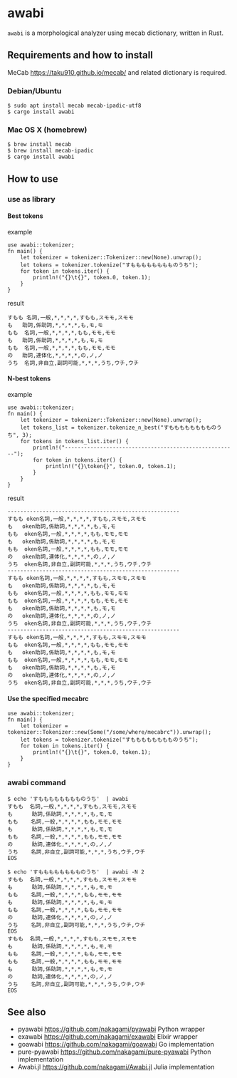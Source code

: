 # awabi

`awabi` is a morphological analyzer using mecab dictionary, written in Rust.

## Requirements and how to install

MeCab https://taku910.github.io/mecab/ and related dictionary is required.

### Debian/Ubuntu
```
$ sudo apt install mecab mecab-ipadic-utf8
$ cargo install awabi
```

### Mac OS X (homebrew)
```
$ brew install mecab
$ brew install mecab-ipadic
$ cargo install awabi
```

## How to use

### use as library

#### Best tokens

example
```
use awabi::tokenizer;
fn main() {
    let tokenizer = tokenizer::Tokenizer::new(None).unwrap();
    let tokens = tokenizer.tokenize("すもももももももものうち");
    for token in tokens.iter() {
        println!("{}\t{}", token.0, token.1);
    }
}
```

result
```
すもも	名詞,一般,*,*,*,*,すもも,スモモ,スモモ
も	助詞,係助詞,*,*,*,*,も,モ,モ
もも	名詞,一般,*,*,*,*,もも,モモ,モモ
も	助詞,係助詞,*,*,*,*,も,モ,モ
もも	名詞,一般,*,*,*,*,もも,モモ,モモ
の	助詞,連体化,*,*,*,*,の,ノ,ノ
うち	名詞,非自立,副詞可能,*,*,*,うち,ウチ,ウチ
```

#### N-best tokens

example
```
use awabi::tokenizer;
fn main() {
    let tokenizer = tokenizer::Tokenizer::new(None).unwrap();
    let tokens_list = tokenizer.tokenize_n_best("すもももももももものうち", 3);
    for tokens in tokens_list.iter() {
        println!("------------------------------------------------------");
        for token in tokens.iter() {
            println!("{}\token{}", token.0, token.1);
        }
    }
}
```

result
```
------------------------------------------------------
すもも	oken名詞,一般,*,*,*,*,すもも,スモモ,スモモ
も	oken助詞,係助詞,*,*,*,*,も,モ,モ
もも	oken名詞,一般,*,*,*,*,もも,モモ,モモ
も	oken助詞,係助詞,*,*,*,*,も,モ,モ
もも	oken名詞,一般,*,*,*,*,もも,モモ,モモ
の	oken助詞,連体化,*,*,*,*,の,ノ,ノ
うち	oken名詞,非自立,副詞可能,*,*,*,うち,ウチ,ウチ
------------------------------------------------------
すもも	oken名詞,一般,*,*,*,*,すもも,スモモ,スモモ
も	oken助詞,係助詞,*,*,*,*,も,モ,モ
もも	oken名詞,一般,*,*,*,*,もも,モモ,モモ
もも	oken名詞,一般,*,*,*,*,もも,モモ,モモ
も	oken助詞,係助詞,*,*,*,*,も,モ,モ
の	oken助詞,連体化,*,*,*,*,の,ノ,ノ
うち	oken名詞,非自立,副詞可能,*,*,*,うち,ウチ,ウチ
------------------------------------------------------
すもも	oken名詞,一般,*,*,*,*,すもも,スモモ,スモモ
もも	oken名詞,一般,*,*,*,*,もも,モモ,モモ
も	oken助詞,係助詞,*,*,*,*,も,モ,モ
もも	oken名詞,一般,*,*,*,*,もも,モモ,モモ
も	oken助詞,係助詞,*,*,*,*,も,モ,モ
の	oken助詞,連体化,*,*,*,*,の,ノ,ノ
うち	oken名詞,非自立,副詞可能,*,*,*,うち,ウチ,ウチ
```

#### Use the specified mecabrc

```
use awabi::tokenizer;
fn main() {
    let tokenizer = tokenizer::Tokenizer::new(Some("/some/where/mecabrc")).unwrap();
    let tokens = tokenizer.tokenize("すもももももももものうち");
    for token in tokens.iter() {
        println!("{}\t{}", token.0, token.1);
    }
}
```

### awabi command

```
$ echo 'すもももももももものうち'  | awabi
すもも  名詞,一般,*,*,*,*,すもも,スモモ,スモモ
も      助詞,係助詞,*,*,*,*,も,モ,モ
もも    名詞,一般,*,*,*,*,もも,モモ,モモ
も      助詞,係助詞,*,*,*,*,も,モ,モ
もも    名詞,一般,*,*,*,*,もも,モモ,モモ
の      助詞,連体化,*,*,*,*,の,ノ,ノ
うち    名詞,非自立,副詞可能,*,*,*,うち,ウチ,ウチ
EOS
```
```
$ echo 'すもももももももものうち'  | awabi -N 2
すもも  名詞,一般,*,*,*,*,すもも,スモモ,スモモ
も      助詞,係助詞,*,*,*,*,も,モ,モ
もも    名詞,一般,*,*,*,*,もも,モモ,モモ
も      助詞,係助詞,*,*,*,*,も,モ,モ
もも    名詞,一般,*,*,*,*,もも,モモ,モモ
の      助詞,連体化,*,*,*,*,の,ノ,ノ
うち    名詞,非自立,副詞可能,*,*,*,うち,ウチ,ウチ
EOS
すもも  名詞,一般,*,*,*,*,すもも,スモモ,スモモ
も      助詞,係助詞,*,*,*,*,も,モ,モ
もも    名詞,一般,*,*,*,*,もも,モモ,モモ
もも    名詞,一般,*,*,*,*,もも,モモ,モモ
も      助詞,係助詞,*,*,*,*,も,モ,モ
の      助詞,連体化,*,*,*,*,の,ノ,ノ
うち    名詞,非自立,副詞可能,*,*,*,うち,ウチ,ウチ
EOS
```

## See also

- pyawabi https://github.com/nakagami/pyawabi Python wrapper
- exawabi https://github.com/nakagami/exawabi Elixir wrapper
- goawabi https://github.com/nakagami/goawabi Go implementation
- pure-pyawabi https://github.com/nakagami/pure-pyawabi Python implementation
- Awabi.jl https://github.com/nakagami/Awabi.jl Julia implementation
